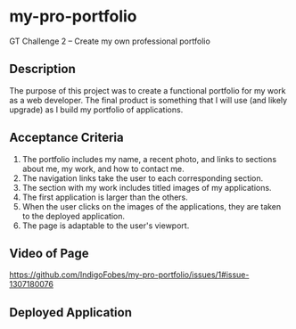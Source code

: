 # my-pro-portfolio
GT Challenge 2 – Create my own professional portfolio

## Description
The purpose of this project was to create a functional portfolio for my work as a web developer. The final product is something that I will use (and likely upgrade) as I build my portfolio of applications.

## Acceptance Criteria
1. The portfolio includes my name, a recent photo, and links to sections about me, my work, and how to contact me.
2. The navigation links take the user to each corresponding section.
3. The section with my work includes titled images of my applications. 
4. The first application is larger than the others.
5. When the user clicks on the images of the applications, they are taken to the deployed application.
6. The page is adaptable to the user's viewport.

## Video of Page
https://github.com/IndigoFobes/my-pro-portfolio/issues/1#issue-1307180076

## Deployed Application
